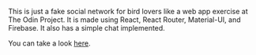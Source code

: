 This is just a fake social network for bird lovers like a web app exercise at The Odin Project. It is made using React, React Router, Material-UI, and Firebase. It also has a simple chat implemented.

You can take a look [here](https://joan-kii.github.io/birdity).
